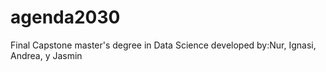 # agenda2030
Final Capstone master's degree in Data Science developed by:Nur, Ignasi, Andrea, y Jasmin

